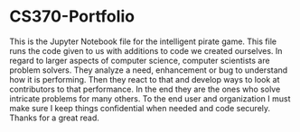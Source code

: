 # CS370-Portfolio

This is the Jupyter Notebook file for the intelligent pirate game. This file runs the code given to us with additions to code we created ourselves. In regard to larger aspects of computer science, computer scientists are problem solvers. They analyze a need, enhancement or bug to understand how it is performing. Then they react to that and develop ways to look at contributors to that performance. In the end they are the ones who solve intricate problems for many others. To the end user and organization I must make sure I keep things confidential when needed and code securely. Thanks for a great read.
